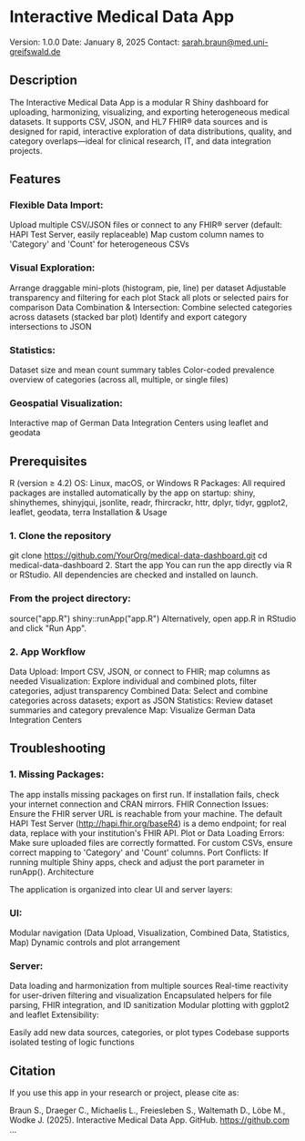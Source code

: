 # Interactive Medical Data App

Version: 1.0.0
Date: January 8, 2025
Contact: sarah.braun@med.uni-greifswald.de

## Description

The Interactive Medical Data App is a modular R Shiny dashboard for uploading, harmonizing, visualizing, and exporting heterogeneous medical datasets.
It supports CSV, JSON, and HL7 FHIR® data sources and is designed for rapid, interactive exploration of data distributions, quality, and category overlaps—ideal for clinical research, IT, and data integration projects.

## Features

### Flexible Data Import:
Upload multiple CSV/JSON files or connect to any FHIR® server (default: HAPI Test Server, easily replaceable)
Map custom column names to 'Category' and 'Count' for heterogeneous CSVs
### Visual Exploration:
Arrange draggable mini-plots (histogram, pie, line) per dataset
Adjustable transparency and filtering for each plot
Stack all plots or selected pairs for comparison
Data Combination & Intersection:
Combine selected categories across datasets (stacked bar plot)
Identify and export category intersections to JSON
### Statistics:
Dataset size and mean count summary tables
Color-coded prevalence overview of categories (across all, multiple, or single files)
### Geospatial Visualization:
Interactive map of German Data Integration Centers using leaflet and geodata

## Prerequisites

R (version ≥ 4.2)
OS: Linux, macOS, or Windows
R Packages:
All required packages are installed automatically by the app on startup:
shiny, shinythemes, shinyjqui, jsonlite, readr, fhircrackr, httr, dplyr, tidyr, ggplot2, leaflet, geodata, terra
Installation & Usage

### 1. Clone the repository
git clone https://github.com/YourOrg/medical-data-dashboard.git
cd medical-data-dashboard
2. Start the app
You can run the app directly via R or RStudio. All dependencies are checked and installed on launch.

### From the project directory:
source("app.R")
shiny::runApp("app.R")
Alternatively, open app.R in RStudio and click "Run App".

### 2. App Workflow
Data Upload: Import CSV, JSON, or connect to FHIR; map columns as needed
Visualization: Explore individual and combined plots, filter categories, adjust transparency
Combined Data: Select and combine categories across datasets; export as JSON
Statistics: Review dataset summaries and category prevalence
Map: Visualize German Data Integration Centers

## Troubleshooting

### 1. Missing Packages:
The app installs missing packages on first run. If installation fails, check your internet connection and CRAN mirrors.
FHIR Connection Issues:
Ensure the FHIR server URL is reachable from your machine.
The default HAPI Test Server (http://hapi.fhir.org/baseR4) is a demo endpoint; for real data, replace with your institution's FHIR API.
Plot or Data Loading Errors:
Make sure uploaded files are correctly formatted.
For custom CSVs, ensure correct mapping to 'Category' and 'Count' columns.
Port Conflicts:
If running multiple Shiny apps, check and adjust the port parameter in runApp().
Architecture

The application is organized into clear UI and server layers:

### UI:

Modular navigation (Data Upload, Visualization, Combined Data, Statistics, Map)
Dynamic controls and plot arrangement
### Server:

Data loading and harmonization from multiple sources
Real-time reactivity for user-driven filtering and visualization
Encapsulated helpers for file parsing, FHIR integration, and ID sanitization
Modular plotting with ggplot2 and leaflet
Extensibility:

Easily add new data sources, categories, or plot types
Codebase supports isolated testing of logic functions

## Citation

If you use this app in your research or project, please cite as:

Braun S., Draeger C., Michaelis L., Freiesleben S., Waltemath D., Löbe M., Wodke J. (2025).
Interactive Medical Data App. GitHub. https://github.com ... 


